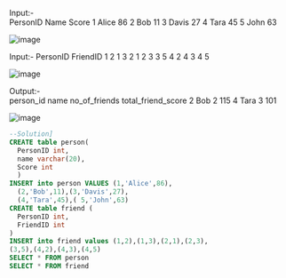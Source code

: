 Input:-		
PersonID	Name	Score
1	Alice	86
2	Bob	11
3	Davis	27
4	Tara	45
5	John	63

![image](https://github.com/onkarbankar111/SQL-Practice/assets/164195447/72364453-d068-406e-83bb-4cd795d5ba5e)

Input:-	
PersonID	FriendID
1	2
1	3
2	1
2	3
3	5
4	2
4	3
4	5

![image](https://github.com/onkarbankar111/SQL-Practice/assets/164195447/ff8f9637-5409-4d88-b10b-1d05ba71a37f)

Output:-			
person_id	name	no_of_friends	total_friend_score
2	Bob	2	115
4	Tara	3	101

![image](https://github.com/onkarbankar111/SQL-Practice/assets/164195447/2616040c-6e93-4204-8456-cee57243b6e9)

```SQL
--Solution]
CREATE table person(
  PersonID int,
  name varchar(20),
  Score int
  )
INSERT into person VALUES (1,'Alice',86), 
  (2,'Bob',11),(3,'Davis',27), 
  (4,'Tara',45),( 5,'John',63)
CREATE table friend (
  PersonID int,
  FriendID int
)
INSERT into friend values (1,2),(1,3),(2,1),(2,3),
(3,5),(4,2),(4,3),(4,5)
SELECT * FROM person
SELECT * FROM friend

```
